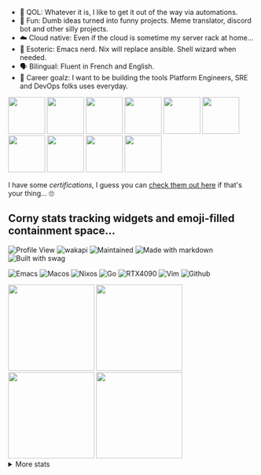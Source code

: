 

- 🧐 QOL: Whatever it is, I like to get it out of the way via automations.
- 🤪 Fun: Dumb ideas turned into funny projects. Meme translator, discord bot and other silly projects.
- ☁️ Cloud native: Even if the cloud is sometime my server rack at home...
- 🦄 Esoteric: Emacs nerd. Nix will replace ansible. Shell wizard when needed.
- 🗣️ Bilingual: Fluent in French and English.
- 🤩 Career goalz: I want to be building the tools Platform Engineers, SRE and DevOps folks uses everyday.

<p float="left">
  <img src="https://github.com/notarock/notarock/assets/25652765/1dd87c3d-e602-4149-83df-97a918268cb6" height="75" width="75" />
  <img src="https://github.com/notarock/notarock/assets/25652765/1dd87c3d-e602-4149-83df-97a918268cb6" height="75" width="75" />
  <img src="https://github.com/notarock/notarock/assets/25652765/1dd87c3d-e602-4149-83df-97a918268cb6" height="75" width="75" />
  <img src="https://github.com/notarock/notarock/assets/25652765/1dd87c3d-e602-4149-83df-97a918268cb6" height="75" width="75" />
  <img src="https://github.com/notarock/notarock/assets/25652765/1dd87c3d-e602-4149-83df-97a918268cb6" height="75" width="75" />
  <img src="https://github.com/notarock/notarock/assets/25652765/1dd87c3d-e602-4149-83df-97a918268cb6" height="75" width="75" />
  <img src="https://github.com/notarock/notarock/assets/25652765/1dd87c3d-e602-4149-83df-97a918268cb6" height="75" width="75" />
  <img src="https://github.com/notarock/notarock/assets/25652765/1dd87c3d-e602-4149-83df-97a918268cb6" height="75" width="75" />
  <img src="https://github.com/notarock/notarock/assets/25652765/1dd87c3d-e602-4149-83df-97a918268cb6" height="75" width="75" />
  <img src="https://github.com/notarock/notarock/assets/25652765/1dd87c3d-e602-4149-83df-97a918268cb6" height="75" width="75" />
<p float="left">

I have some *certifications*, I guess you can [check them out here](https://www.credly.com/users/roch-d-amour) if that's your thing... 🙄

## Corny stats tracking widgets and emoji-filled containment space...

![Profile View](https://komarev.com/ghpvc/?username=notarock&color=orange)
![wakapi](https://img.shields.io/endpoint?url=https://wakapi.notarock.lol/api/compat/shields/v1/notarock/interval:30_days&label=last%2030d)
![Maintained](https://img.shields.io/badge/Maintained%3F-yes-green.svg)
![Made with markdown](https://img.shields.io/badge/Made%20with-Markdown-1f425f.svg)
![Built with swag](https://img.shields.io/badge/Built_with-swag-purple)

![Emacs](https://img.shields.io/badge/Emacs-%237F5AB6.svg?&style=for-the-badge&logo=gnu-emacs&logoColor=white)
![Macos](https://img.shields.io/badge/mac%20os-000000?style=for-the-badge&logo=apple&logoColor=white)
![Nixos](https://img.shields.io/badge/NixOS-5277C3?style=for-the-badge&logo=nixos&logoColor=white)
![Go](https://img.shields.io/badge/Go-00ADD8?style=for-the-badge&logo=go&logoColor=white)
![RTX4090](https://img.shields.io/badge/NVIDIA-RTX4090-76B900?style=for-the-badge&logo=nvidia&logoColor=white)
![Vim](https://img.shields.io/badge/VIM-%2311AB00.svg?&style=for-the-badge&logo=vim&logoColor=white)
![Github](https://img.shields.io/badge/GitHub-100000?style=for-the-badge&logo=github&logoColor=white)

<img src="https://github.com/notarock/notarock/assets/25652765/7b1fca85-6e36-428e-a4f6-cfb777b87fbf" height="175" />

<img src="https://github.com/notarock/notarock/assets/25652765/50c73141-b269-47a4-9767-ea3ce4bf69f6" height="175" />

<img src="https://github.com/notarock/notarock/assets/25652765/c1fe45c5-c8e7-41b7-935f-eb2351f6f8a0" height="175" />

<img src="https://github.com/notarock/notarock/assets/25652765/59c1a7e4-2680-4b60-aed0-a54eb38b3b41" height="175" />

<details>
  <summary>More stats</summary>
  
All Wakatime/Wakapi stats are tracked outside of work hours for security reasons.


![notarock's GitHub stats](https://github-readme-stats.vercel.app/api?username=notarock&show_icons=true&theme=transparent)

![notarock's Wakapi stats](https://github-readme-stats.vercel.app/api/wakatime?username=notarock&api_domain=wakapi.notarock.lol&theme=transparent)
</details>

